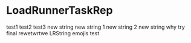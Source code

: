 # LoadRunnerTaskRep
test1 test2 test3
new string
new string 1
new string 2
new string
why
try
final
rewetwrtwe
LRString
emojis
test
